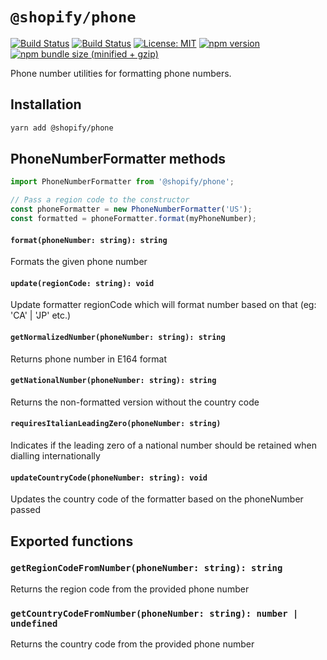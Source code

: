 # `@shopify/phone`

[![Build Status](https://github.com/Shopify/quilt/workflows/Node-CI/badge.svg?branch=main)](https://github.com/Shopify/quilt/actions?query=workflow%3ANode-CI)
[![Build Status](https://github.com/Shopify/quilt/workflows/Ruby-CI/badge.svg?branch=main)](https://github.com/Shopify/quilt/actions?query=workflow%3ARuby-CI)
[![License: MIT](https://img.shields.io/badge/License-MIT-green.svg)](LICENSE.md) [![npm version](https://badge.fury.io/js/%40shopify%2Fphone.svg)](https://badge.fury.io/js/%40shopify%2Fphone.svg) [![npm bundle size (minified + gzip)](https://img.shields.io/bundlephobia/minzip/@shopify/phone.svg)](https://img.shields.io/bundlephobia/minzip/@shopify/phone.svg)

Phone number utilities for formatting phone numbers.

## Installation

```bash
yarn add @shopify/phone
```

## PhoneNumberFormatter methods

```ts
import PhoneNumberFormatter from '@shopify/phone';

// Pass a region code to the constructor
const phoneFormatter = new PhoneNumberFormatter('US');
const formatted = phoneFormatter.format(myPhoneNumber);
```

#### `format(phoneNumber: string): string`

Formats the given phone number

#### `update(regionCode: string): void`

Update formatter regionCode which will format number based on that (eg: 'CA' | 'JP' etc.)

#### `getNormalizedNumber(phoneNumber: string): string`

Returns phone number in E164 format

#### `getNationalNumber(phoneNumber: string): string`

Returns the non-formatted version without the country code

#### `requiresItalianLeadingZero(phoneNumber: string)`

Indicates if the leading zero of a national number should be retained when dialling internationally

#### `updateCountryCode(phoneNumber: string): void`

Updates the country code of the formatter based on the phoneNumber passed

## Exported functions

### `getRegionCodeFromNumber(phoneNumber: string): string`

Returns the region code from the provided phone number

### `getCountryCodeFromNumber(phoneNumber: string): number | undefined`

Returns the country code from the provided phone number
